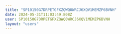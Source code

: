 ```yaml
---
title: "SP10150G7DRPETGFXZQWQ0WRCJ6XQV1MEMZP6BVNH"
date: 2024-05-31T11:03:49.808Z
user: SP10150G7DRPETGFXZQWQ0WRCJ6XQV1MEMZP6BVNH
layout: "users"
---
```

    